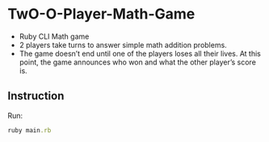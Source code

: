 # TwO-O-Player-Math-Game

* Ruby CLI Math game
* 2 players take turns to answer simple math addition problems.
* The game doesn’t end until one of the players loses all their lives. At this point, the game announces who won and what the other player’s score is.

## Instruction

Run:

```ruby
ruby main.rb
```
